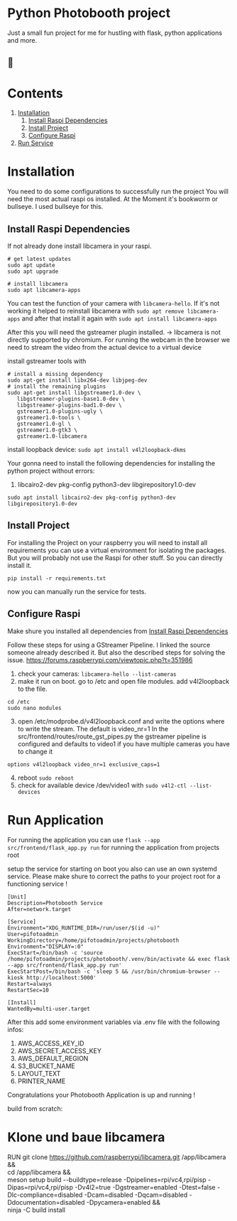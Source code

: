 # Python Photobooth project
Just a small fun project for me for hustling with flask, python applications and more.
## :rocket:

# Contents
1. [Installation](#installation)
   1. [Install Raspi Dependencies](#install-raspi-dependencies)
   2. [Install Project](#install-project)
   3. [Configure Raspi](#configure-raspi)
2. [Run Service](#run-service)

# Installation
You need to do some configurations to successfully run the project
You will need the most actual raspi os installed. 
At the Moment it's bookworm or bullseye. I used bullseye for this.

## Install Raspi Dependencies
If not already done install libcamera in your raspi.
````commandline
# get latest updates
sudo apt update 
sudo apt upgrade

# install libcamera
sudo apt libcamera-apps
````

You can test the function of your camera with `libcamera-hello`. 
If it's not working it helped to reinstall libcamera with `sudo apt remove libcamera-apps` and after that install it again with `sudo apt install libcamera-apps` 

After this you will need the gstreamer plugin installed. 
-> libcamera is not directly supported by chromium. For running the webcam in the browser we need to stream the video from the actual device to a virtual device

install gstreamer tools with
````commandline
# install a missing dependency
sudo apt-get install libx264-dev libjpeg-dev
# install the remaining plugins
sudo apt-get install libgstreamer1.0-dev \
   libgstreamer-plugins-base1.0-dev \
   libgstreamer-plugins-bad1.0-dev \
   gstreamer1.0-plugins-ugly \
   gstreamer1.0-tools \
   gstreamer1.0-gl \
   gstreamer1.0-gtk3 \
   gstreamer1.0-libcamera
````
install loopback device: `sudo apt install v4l2loopback-dkms`

Your gonna need to install the following dependencies for installing the python project without errors:
1. libcairo2-dev pkg-config python3-dev libgirepository1.0-dev
```
sudo apt install libcairo2-dev pkg-config python3-dev libgirepository1.0-dev
```

## Install Project
For installing the Project on your raspberry you will need to install all requirements
you can use a virtual environment for isolating the packages. But you will probably not use the Raspi  for other stuff. So you can directly install it.
````commandline
pip install -r requirements.txt
````

now you can manually run the service for tests.

## Configure Raspi

Make shure you installed all dependencies from [Install Raspi Dependencies](#install-raspi-dependencies)

Follow these steps for using a GStreamer Pipeline. I linked the source someone already described it. But also the described steps for solving the issue.
https://forums.raspberrypi.com/viewtopic.php?t=351986

1. check your cameras: `libcamera-hello --list-cameras`
2. make it run on boot. go to /etc and open file modules. add v4l2loopback to the file.
````commandline
cd /etc
sudo nano modules
````
3. open /etc/modprobe.d/v4l2loopback.conf and write the options where to write the stream. The default is video_nr=1 In the src/frontend/routes/route_gst_pipes.py the gstreamer pipeline is configured and defaults to video1 if you have multiple cameras you have to change it

```
options v4l2loopback video_nr=1 exclusive_caps=1
```
4. reboot `sudo reboot`
5. check for available device /dev/video1 with `sudo v4l2-ctl --list-devices`

# Run Application
For running the application you can use `flask --app src/frontend/flask_app.py run` for running the application from projects root

setup the service for starting on boot you also can use an own systemd service. Please make shure to correct the paths to your project root for a functioning service !
```
[Unit]
Description=Photobooth Service
After=network.target

[Service]
Environment="XDG_RUNTIME_DIR=/run/user/$(id -u)"
User=pifotoadmin
WorkingDirectory=/home/pifotoadmin/projects/photobooth
Environment="DISPLAY=:0"
ExecStart=/bin/bash -c 'source /home/pifotoadmin/projects/photobooth/.venv/bin/activate && exec flask --app src/frontend/flask_app.py run'
ExecStartPost=/bin/bash -c 'sleep 5 && /usr/bin/chromium-browser --kiosk http://localhost:5000'
Restart=always
RestartSec=10

[Install]
WantedBy=multi-user.target
```

After this add some environment variables via .env file with the following infos:
1. AWS_ACCESS_KEY_ID
2. AWS_SECRET_ACCESS_KEY
3. AWS_DEFAULT_REGION
4. S3_BUCKET_NAME
5. LAYOUT_TEXT
6. PRINTER_NAME

Congratulations your Photobooth Application is up and running !

build from scratch:
# Klone und baue libcamera
RUN git clone https://github.com/raspberrypi/libcamera.git /app/libcamera && \
    cd /app/libcamera && \
    meson setup build --buildtype=release -Dpipelines=rpi/vc4,rpi/pisp -Dipas=rpi/vc4,rpi/pisp -Dv4l2=true -Dgstreamer=enabled -Dtest=false -Dlc-compliance=disabled -Dcam=disabled -Dqcam=disabled -Ddocumentation=disabled -Dpycamera=enabled && \
    ninja -C build install